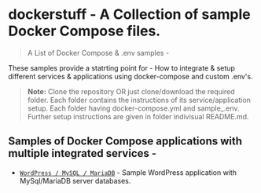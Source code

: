 # dockerstuff - A Collection of sample Docker Compose files.
> A List of Docker Compose & .env samples - 

These samples provide a statrting point for - How to integrate & setup different services & applications using docker-compose and custom .env's. 

> **Note:**
> Clone the repository OR just clone/download the required folder. 
> Each folder contains the instructions of its service/application setup. 
> Each folder having docker-compose.yml and sample_.env. 
> Further setup instructions are given in folder indivisual README.md. 


## Samples of Docker Compose applications with multiple integrated services - 

- [`WordPress / MySQL / MariaDB`](https://github.com/jerrybopara/dockerstuff/tree/main/wordpress-mysql-mariadb) - Sample WordPress application with MySql/MariaDB server databases.
